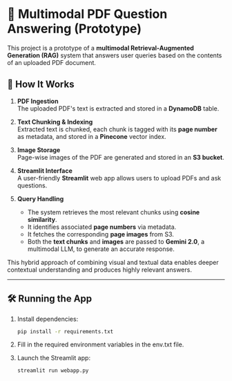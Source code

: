 # 📄 Multimodal PDF Question Answering (Prototype)

This project is a prototype of a **multimodal Retrieval-Augmented Generation (RAG)** system that answers user queries based on the contents of an uploaded PDF document.

## 🚀 How It Works

1. **PDF Ingestion**  
   The uploaded PDF's text is extracted and stored in a **DynamoDB** table.

2. **Text Chunking & Indexing**  
   Extracted text is chunked, each chunk is tagged with its **page number** as metadata, and stored in a **Pinecone** vector index.

3. **Image Storage**  
   Page-wise images of the PDF are generated and stored in an **S3 bucket**.

4. **Streamlit Interface**  
   A user-friendly **Streamlit** web app allows users to upload PDFs and ask questions.

5. **Query Handling**  
   - The system retrieves the most relevant chunks using **cosine similarity**.
   - It identifies associated **page numbers** via metadata.
   - It fetches the corresponding **page images** from S3.
   - Both the **text chunks** and **images** are passed to **Gemini 2.0**, a multimodal LLM, to generate an accurate response.

This hybrid approach of combining visual and textual data enables deeper contextual understanding and produces highly relevant answers.

---

## 🛠️ Running the App

1. Install dependencies:
   ```bash
   pip install -r requirements.txt

2. Fill in the required environment variables in the env.txt file.

3. Launch the Streamlit app:
    ```bash
   streamlit run webapp.py



